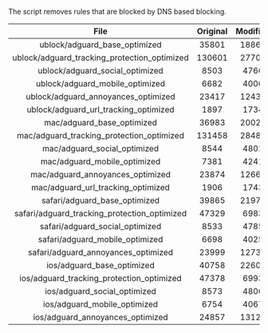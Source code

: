 The script removes rules that are blocked by DNS based blocking.


| File | Original | Modified |
|:----:|:-----:|:-----:|
| ublock/adguard_base_optimized | 35801 | 18864 |
| ublock/adguard_tracking_protection_optimized | 130601 | 27708 |
| ublock/adguard_social_optimized | 8503 | 4766 |
| ublock/adguard_mobile_optimized | 6682 | 4006 |
| ublock/adguard_annoyances_optimized | 23417 | 12430 |
| ublock/adguard_url_tracking_optimized | 1897 | 1734 |
| mac/adguard_base_optimized | 36983 | 20021 |
| mac/adguard_tracking_protection_optimized | 131458 | 28486 |
| mac/adguard_social_optimized | 8544 | 4801 |
| mac/adguard_mobile_optimized | 7381 | 4241 |
| mac/adguard_annoyances_optimized | 23874 | 12663 |
| mac/adguard_url_tracking_optimized | 1906 | 1743 |
| safari/adguard_base_optimized | 39865 | 21976 |
| safari/adguard_tracking_protection_optimized | 47329 | 6983 |
| safari/adguard_social_optimized | 8533 | 4785 |
| safari/adguard_mobile_optimized | 6698 | 4025 |
| safari/adguard_annoyances_optimized | 23999 | 12736 |
| ios/adguard_base_optimized | 40758 | 22600 |
| ios/adguard_tracking_protection_optimized | 47378 | 6993 |
| ios/adguard_social_optimized | 8573 | 4806 |
| ios/adguard_mobile_optimized | 6754 | 4067 |
| ios/adguard_annoyances_optimized | 24857 | 13128 |